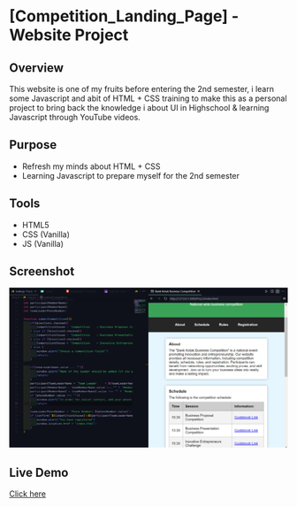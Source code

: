 # [Competition_Landing_Page] - Website Project

## Overview
This website is one of my fruits before entering the 2nd semester, i learn some Javascript and abit of HTML + CSS training to make this as a personal project to bring back the knowledge i about UI in Highschool & learning Javascript through YouTube videos.

## Purpose
- Refresh my minds about HTML + CSS
- Learning Javascript to prepare myself for the 2nd semester

## Tools
- HTML5
- CSS (Vanilla)
- JS (Vanilla)

## Screenshot
![Front page of the website](screenshotpage.png)

## Live Demo
[Click here](https://joelc-code.github.io/Competition_Landing_Page/)

